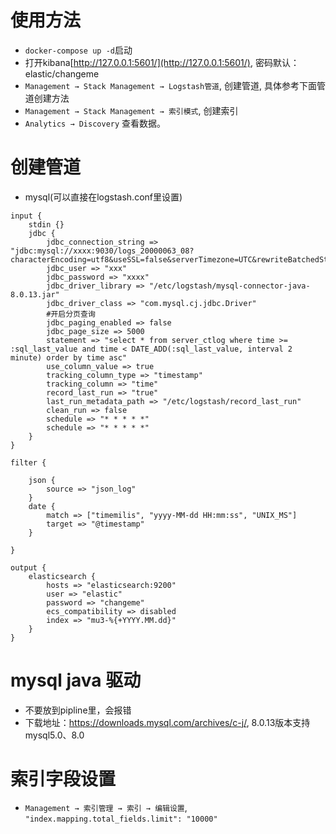 # 使用方法
+ `docker-compose up -d`启动
+ 打开kibana[http://127.0.0.1:5601/](http://127.0.0.1:5601/), 密码默认：elastic/changeme
+ `Management → Stack Management → Logstash管道`, 创建管道, 具体参考下面管道创建方法
+ `Management → Stack Management → 索引模式`, 创建索引
+ `Analytics → Discovery` 查看数据。

# 创建管道
+ mysql(可以直接在logstash.conf里设置)
```
input {
    stdin {}
    jdbc {
        jdbc_connection_string => "jdbc:mysql://xxxx:9030/logs_20000063_08?characterEncoding=utf8&useSSL=false&serverTimezone=UTC&rewriteBatchedStatements=true"
        jdbc_user => "xxx"
        jdbc_password => "xxxx"
        jdbc_driver_library => "/etc/logstash/mysql-connector-java-8.0.13.jar"
        jdbc_driver_class => "com.mysql.cj.jdbc.Driver"
        #开启分页查询
        jdbc_paging_enabled => false
        jdbc_page_size => 5000
        statement => "select * from server_ctlog where time >= :sql_last_value and time < DATE_ADD(:sql_last_value, interval 2 minute) order by time asc"
        use_column_value => true
        tracking_column_type => "timestamp"
        tracking_column => "time"
        record_last_run => "true"
        last_run_metadata_path => "/etc/logstash/record_last_run"
        clean_run => false
        schedule => "* * * * *"
        schedule => "* * * * *"
    }
}

filter {
 
    json {
        source => "json_log"
    }
    date {
        match => ["timemilis", "yyyy-MM-dd HH:mm:ss", "UNIX_MS"]
        target => "@timestamp"
    }
 
}
  
output {
    elasticsearch {
        hosts => "elasticsearch:9200"
        user => "elastic"
        password => "changeme"
        ecs_compatibility => disabled
        index => "mu3-%{+YYYY.MM.dd}"
    }
}
```


# mysql java 驱动
+ 不要放到pipline里，会报错
+ 下载地址：https://downloads.mysql.com/archives/c-j/, 8.0.13版本支持mysql5.0、8.0

# 索引字段设置
+ `Management → 索引管理 → 索引 → 编辑设置`, `"index.mapping.total_fields.limit": "10000"`
